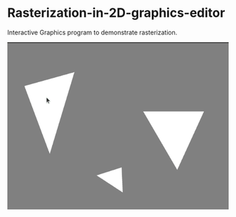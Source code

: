 # Rasterization-in-2D-graphics-editor
Interactive Graphics program to demonstrate rasterization.

![Alt Text](https://github.com/msDikshaGarg/Rasterization-in-2D-graphics-editor/blob/main/outputs/animation.gif)
